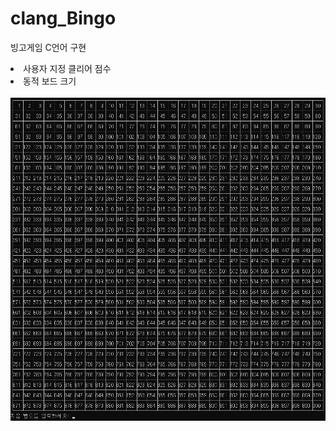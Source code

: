 # clang_Bingo
빙고게임 C언어 구현

<li>사용자 지정 클리어 점수</li>
<li>동적 보드 크기</li>


<br />

<img src="https://github.com/Cardroid/clang_Bingo/blob/master/resource/preview.jpg?raw=true">
